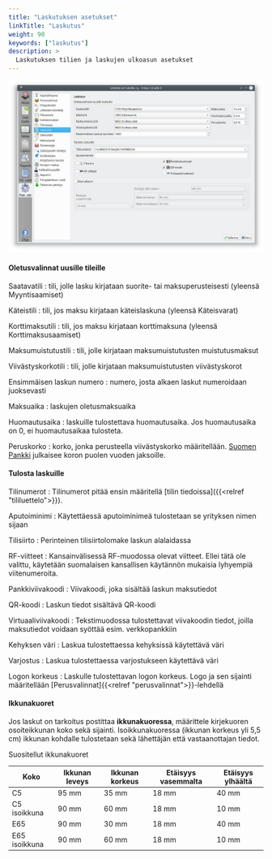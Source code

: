 ```yaml
---
title: "Laskutuksen asetukset"
linkTitle: "Laskutus"
weight: 90
keywords: ["laskutus"]
description: >
  Laskutuksen tilien ja laskujen ulkoasun asetukset
---
```


![](/img/fi/asetukset/laskutus.png)

#### Oletusvalinnat uusille tileille

Saatavatili
: tili, jolle lasku kirjataan suorite- tai maksuperusteisesti (yleensä Myyntisaamiset)

Käteistili
: tili, jos maksu kirjataan käteislaskuna (yleensä Käteisvarat)

Korttimaksutili
: tili, jos maksu kirjataan korttimaksuna (yleensä Korttimaksusaamiset)

Maksumuistutustili
: tili, jolle kirjataan maksumuistutusten muistutusmaksut

Viivästyskorkotili
: tili, jolle kirjataan maksumuistutusten viivästyskorot

Ensimmäisen laskun numero
: numero, josta alkaen laskut numeroidaan juoksevasti

Maksuaika
: laskujen oletusmaksuaika

Huomautusaika
: laskuille tulostettava huomautusaika. Jos huomautusaika on 0, ei huomautusaikaa tulosteta.

Peruskorko
: korko, jonka perusteella viivästyskorko määritellään. [Suomen Pankki](https://www.suomenpankki.fi/fi/Tilastot/korot/kuviot/korot_kuviot/viitekorko_chrt_fi/) julkaisee koron puolen vuoden jaksoille.

#### Tulosta laskuille

Tilinumerot
: Tilinumerot pitää ensin määritellä [tilin tiedoissa]({{<relref "tililuettelo">}}).

Aputoiminimi
: Käytettäessä aputoiminimeä tulostetaan se yrityksen nimen sijaan

Tilisiirto
: Perinteinen tilisiirtolomake laskun alalaidassa

RF-viitteet
: Kansainvälisessä RF-muodossa olevat viitteet. Ellei tätä ole valittu, käytetään suomalaisen kansallisen käytännön mukaisia lyhyempiä viitenumeroita.

Pankkiviivakoodi
: Viivakoodi, joka sisältää laskun maksutiedot

QR-koodi
: Laskun tiedot sisältävä QR-koodi

Virtuaaliviivakoodi
: Tekstimuodossa tulostettavat viivakoodin tiedot, joilla maksutiedot voidaan syöttää esim. verkkopankkiin

Kehyksen väri
: Laskua tulostettaessa kehyksissä käytettävä väri

Varjostus
: Laskua tulostettaessa varjostukseen käytettävä väri

Logon korkeus
: Laskulle tulostettavan logon korkeus. Logo ja sen sijainti määritellään [Perusvalinnat]{{<relref "perusvalinnat">}}-lehdellä

#### Ikkunakuoret

Jos laskut on tarkoitus postittaa **ikkunakuoressa**, määrittele kirjekuoren osoiteikkunan koko sekä sijainti. Isoikkunakuoressa (ikkunan korkeus yli 5,5 cm) ikkunan kohdalle tulostetaan sekä lähettäjän että vastaanottajan tiedot.

Suositellut ikkunakuoret

| Koko          | Ikkunan leveys | Ikkunan korkeus | Etäisyys vasemmalta | Etäisyys ylhäältä |
| ------------- | -------------- | --------------- | ------------------- | ----------------- |
| C5            | 95 mm          | 35 mm           | 18 mm               | 40 mm             |
| C5 isoikkuna  | 90 mm          | 60 mm           | 18 mm               | 10 mm             |
| E65           | 90 mm          | 30 mm           | 18 mm               | 40 mm             |
| E65 isoikkuna | 90 mm          | 60 mm           | 18 mm               | 10 mm             |
